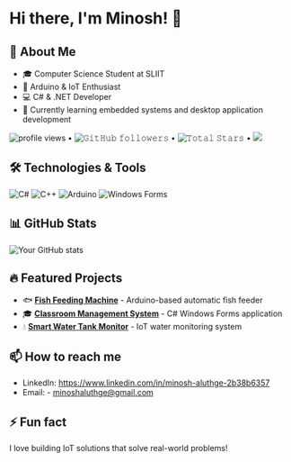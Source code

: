 # Hi there, I'm Minosh! 👋

## 🚀 About Me
- 🎓 Computer Science Student at SLIIT
- 🔧 Arduino & IoT Enthusiast
- 💻 C# & .NET Developer
- 🌱 Currently learning embedded systems and desktop application development
 <p align="left">
  <img alt = "profile views" src="https://komarev.com/ghpvc/?username=minosh-aluthge&style=flat&color=blue"> •   
  <img alt="𝙶𝚒𝚝𝙷𝚞𝚋 𝚏𝚘𝚕𝚕𝚘𝚠𝚎𝚛𝚜" src="https://img.shields.io/github/followers/minosh-aluthge?label=Followers&style=social"> •
  <img src="https://img.shields.io/github/stars/minosh-aluthge?label=Stars" alt="𝚃𝚘𝚝𝚊𝚕 𝚂𝚝𝚊𝚛𝚜"> •
  <a href="https://github.com/sponsors/minosh-aluthge"><img src="https://img.shields.io/static/v1?label=Sponsor&message=%E2%9D%A4&logo=GitHub&color=%23fe8e86"/></a>
</p>

## 🛠️ Technologies & Tools
![C#](https://img.shields.io/badge/-C%23-239120?style=flat-square&logo=c-sharp&logoColor=white)
![C++](https://img.shields.io/badge/-C++-00599C?style=flat-square&logo=c%2B%2B&logoColor=white)
![Arduino](https://img.shields.io/badge/-Arduino-00979D?style=flat-square&logo=arduino&logoColor=white)
![Windows Forms](https://img.shields.io/badge/-Windows%20Forms-0078D4?style=flat-square&logo=windows&logoColor=white)

## 📊 GitHub Stats
![Your GitHub stats](https://github-readme-stats.vercel.app/api?username=minosh-aluthge&show_icons=true&theme=radical)

## 🔥 Featured Projects
- 🐟 **[Fish Feeding Machine](https://github.com/minosh-aluthge/fish-feeding-machine)** - Arduino-based automatic fish feeder
- 🎓 **[Classroom Management System](https://github.com/minosh-aluthge/ClassRoom-Management-System)** - C# Windows Forms application
- 💧 **[Smart Water Tank Monitor](https://github.com/minosh-aluthge/smart-water-tank-monitor-y1s1)** - IoT water monitoring system

## 📫 How to reach me
- LinkedIn: https://www.linkedin.com/in/minosh-aluthge-2b38b6357
- Email: - minoshaluthge@gmail.com

## ⚡ Fun fact
I love building IoT solutions that solve real-world problems!
